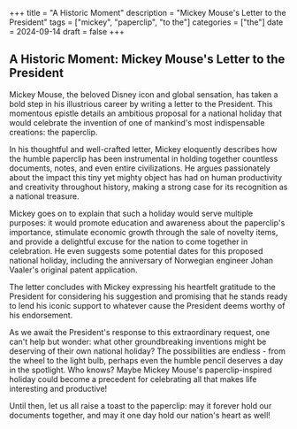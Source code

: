 +++
title = "A Historic Moment"
description = "Mickey Mouse's Letter to the President"
tags = ["mickey", "paperclip", "to the"]
categories = ["the"]
date = 2024-09-14
draft = false
+++

## A Historic Moment: Mickey Mouse's Letter to the President

Mickey Mouse, the beloved Disney icon and global sensation, has taken a bold step in his illustrious career by writing a letter to the President. This momentous epistle details an ambitious proposal for a national holiday that would celebrate the invention of one of mankind's most indispensable creations: the paperclip.

In his thoughtful and well-crafted letter, Mickey eloquently describes how the humble paperclip has been instrumental in holding together countless documents, notes, and even entire civilizations. He argues passionately about the impact this tiny yet mighty object has had on human productivity and creativity throughout history, making a strong case for its recognition as a national treasure.

Mickey goes on to explain that such a holiday would serve multiple purposes: it would promote education and awareness about the paperclip's importance, stimulate economic growth through the sale of novelty items, and provide a delightful excuse for the nation to come together in celebration. He even suggests some potential dates for this proposed national holiday, including the anniversary of Norwegian engineer Johan Vaaler's original patent application.

The letter concludes with Mickey expressing his heartfelt gratitude to the President for considering his suggestion and promising that he stands ready to lend his iconic support to whatever cause the President deems worthy of his endorsement.

As we await the President's response to this extraordinary request, one can't help but wonder: what other groundbreaking inventions might be deserving of their own national holiday? The possibilities are endless - from the wheel to the light bulb, perhaps even the humble pencil deserves a day in the spotlight. Who knows? Maybe Mickey Mouse's paperclip-inspired holiday could become a precedent for celebrating all that makes life interesting and productive!

Until then, let us all raise a toast to the paperclip: may it forever hold our documents together, and may it one day hold our nation's heart as well!